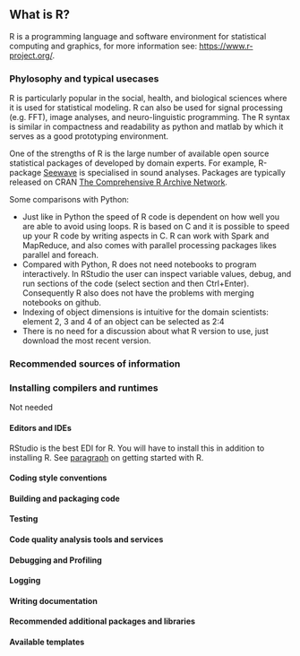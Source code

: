 ## What is R?
R is a programming language and software environment for statistical computing and graphics, for more information see: https://www.r-project.org/.

### Phylosophy and typical usecases
R is particularly popular in the social, health, and biological sciences where it is used for statistical modeling. R can also be used for signal processing (e.g. FFT), image analyses, and neuro-linguistic programming. The R syntax is similar in compactness and readability as python and matlab by which it serves as a good prototyping environment.

One of the strengths of R is the large number of available open source statistical packages of developed by domain experts. For example, R-package [Seewave](http://rug.mnhn.fr/seewave/) is specialised in sound analyses. Packages are typically released on CRAN [The Comprehensive R Archive Network](http://cran.r-project.org).

Some comparisons with Python:
* Just like in Python the speed of R code is dependent on how well you are able to avoid using loops. R is based on C and it is possible to speed up your R code by writing aspects in C. R can work with Spark and MapReduce, and also comes with parallel processing packages likes parallel and foreach.
* Compared with Python, R does not need notebooks to program interactively. In RStudio the user can inspect variable values, debug, and run sections of the code (select section and then Ctrl+Enter). Consequently R also does not have the problems with merging notebooks on github.
* Indexing of object dimensions is intuitive for the domain scientists: element 2, 3 and 4 of an object can be selected as 2:4
* There is no need for a discussion about what R version to use, just download the most recent version.

### Recommended sources of information

### Installing compilers and runtimes
Not needed

#### Editors and IDEs
RStudio is the best EDI for R. You will have to install this in addition to installing R. See [paragraph](./r-subsections/rgettingstarted.md) on getting started with R.

#### Coding style conventions

#### Building and packaging code
#### Testing

#### Code quality analysis tools and services

#### Debugging and Profiling
#### Logging
#### Writing documentation
#### Recommended additional packages and libraries
#### Available templates

